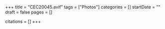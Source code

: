 +++
title = "CEC20045.avif"
tags = ["Photos"]
categories = []
startDate = ""
draft = false
pages = []

citations = []
+++
